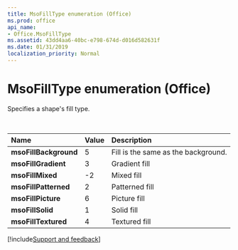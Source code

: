 ```yaml
---
title: MsoFillType enumeration (Office)
ms.prod: office
api_name:
- Office.MsoFillType
ms.assetid: 43dd4aa6-40bc-e798-674d-d016d582631f
ms.date: 01/31/2019
localization_priority: Normal
---
```



# MsoFillType enumeration (Office)

Specifies a shape's fill type.

<br/>

|Name|Value|Description|
|:-----|:-----|:-----|
|**msoFillBackground**|5|Fill is the same as the background.|
|**msoFillGradient**|3|Gradient fill|
|**msoFillMixed**|-2|Mixed fill|
|**msoFillPatterned**|2|Patterned fill|
|**msoFillPicture**|6|Picture fill|
|**msoFillSolid**|1|Solid fill|
|**msoFillTextured**|4|Textured fill|

[!include[Support and feedback](~/includes/feedback-boilerplate.md)]